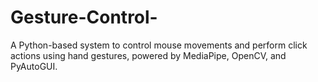 # Gesture-Control-
A Python-based system to control mouse movements and perform click actions using hand gestures, powered by MediaPipe, OpenCV, and PyAutoGUI.

